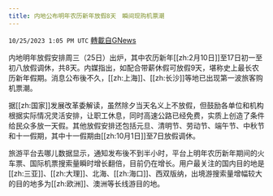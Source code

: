 ```yaml
---
title: 内地公布明年农历新年放假8天　瞬间现购机票潮
---
```

`10/25/2023 1:05 PM UTC` [轉載自GNews](https://gnews.org/articles/1879272)

内地明年放假安排周三（25日）出炉，其中农历新年[[zh:2月10日]]至17日初一至初八放假调休，共8天。内媒指出，如配合带薪休假可放假9天，堪称史上最长农历新年假期。消息公布後不久，[[zh:上海]]、[[zh:长沙]]等地已出现第一波旅客购机票潮。

据[[zh:国家]]发展改革委解读，虽然除夕当天名义上不放假，但鼓励各单位和机构根据实际情况灵活安排，让职工休息，同时高速公路已经免费，实质上创造了条件给民众多放一天假。其他放假安排还包括元旦、清明节、劳动节、端午节、中秋节和十一假期，其中十一假期由[[zh:10月1日]]至7日放假调休。

旅游平台去哪儿数据显示，通知发布後不到半小时，平台上明年农历新年期间的火车票、国际机票搜索量瞬时增长翻倍，目前仍在增长。用户最关注的国内目的地是[[zh:三亚]]、[[zh:大理]]、北海、[[zh:海口]]、西双版纳，出境游搜索量增幅较大的目的地多为[[zh:欧洲]]、澳洲等长线游目的地。
